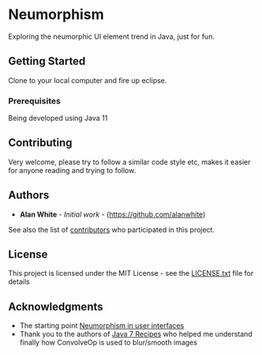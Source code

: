 # Neumorphism

Exploring the neumorphic UI element trend in Java, just for fun.

## Getting Started

Clone to your local computer and fire up eclipse.

### Prerequisites

Being developed using Java 11

## Contributing

Very welcome, please try to follow a similar code style etc, makes it easier for anyone reading and trying to follow.

## Authors

* **Alan White** - *Initial work* - (https://github.com/alanwhite)

See also the list of [contributors](https://github.com/alanwhite/neumorphism/contributors) who participated in this project.

## License

This project is licensed under the MIT License - see the [LICENSE.txt](LICENSE.txt) file for details

## Acknowledgments

* The starting point [Neumorphism in user interfaces](https://uxdesign.cc/neumorphism-in-user-interfaces-b47cef3bf3a6)
* Thank you to the authors of [Java 7 Recipes](https://books.google.co.uk/books?id=GE20llWQnUwC&printsec=frontcover) who helped me understand finally how ConvolveOp is used to blur/smooth images

